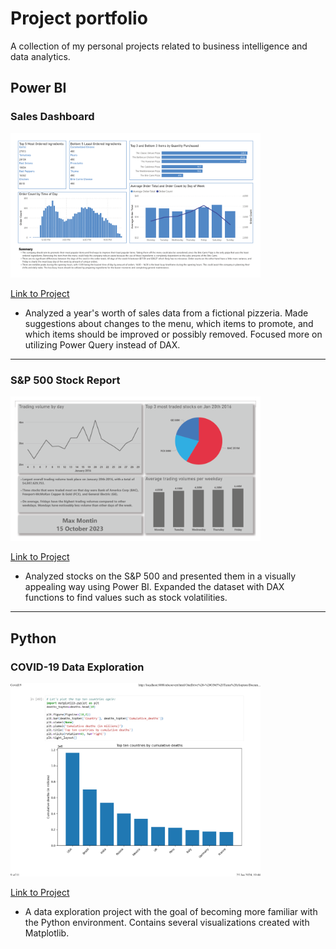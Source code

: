 # Project portfolio
A collection of my personal projects related to business intelligence and data analytics.
## Power BI
### Sales Dashboard
<img src="https://github.com/max-montin/SalesDashboard/blob/main/Files/PizzaSales.png" width="400">

[Link to Project](https://github.com/max-montin/SalesDashboard)
- Analyzed a year's worth of sales data from a fictional pizzeria. Made suggestions about changes to the menu, which items to promote, and which items should be improved or possibly removed. Focused more on utilizing Power Query instead of DAX.
***
### S&P 500 Stock Report
<img src="https://github.com/max-montin/SP500/blob/main/sp500_1.png" width="400">

[Link to Project](https://github.com/max-montin/SP500)
- Analyzed stocks on the S&P 500 and presented them in a visually appealing way using Power BI. Expanded the dataset with DAX functions to find values such as stock volatilities.
***
## Python
### COVID-19 Data Exploration
<img src="https://github.com/max-montin/COVID-19/blob/main/Files/c9.png" width="400">

[Link to Project](https://github.com/max-montin/COVID-19)
- A data exploration project with the goal of becoming more familiar with the Python environment. Contains several visualizations created with Matplotlib.
